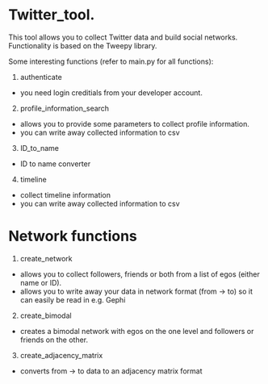 # Twitter_tool.
This tool allows you to collect Twitter data and build social networks.
Functionality is based on the Tweepy library.


Some interesting functions (refer to main.py for all functions):

1. authenticate
- you need login creditials from your developer account.

2. profile_information_search
- allows you to provide some parameters to collect profile information. 
- you can write away collected information to csv

3. ID_to_name
- ID to name converter

4. timeline
- collect timeline information
- you can write away collected information to csv

# Network functions

1. create_network
- allows you to collect followers, friends or both from a list of egos (either name or ID).
- allows you to write away your data in network format (from -> to) so it can easily be read in e.g. Gephi 

2. create_bimodal
- creates a bimodal network with egos on the one level and followers or friends on the other.  

3. create_adjacency_matrix
- converts from -> to data to an adjacency matrix format

